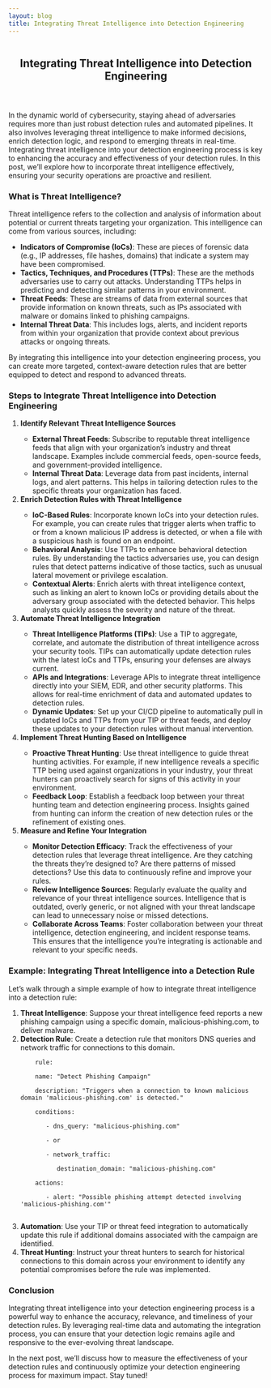 ```yaml
---
layout: blog
title: Integrating Threat Intelligence into Detection Engineering
---
```



<div id="main" class="s-content__main large-8 column">
<article class="entry">

<header class="entry__header">

<h2 class="entry__title h1">
   Integrating Threat Intelligence into Detection Engineering
</h2>        
</header>

<div class="entry__content">
<p>In the dynamic world of cybersecurity, staying ahead of adversaries requires more than just robust detection rules and automated pipelines. It also involves leveraging threat intelligence to make informed decisions, enrich detection logic, and respond to emerging threats in real-time. Integrating threat intelligence into your detection engineering process is key to enhancing the accuracy and effectiveness of your detection rules. In this post, we’ll explore how to incorporate threat intelligence effectively, ensuring your security operations are proactive and resilient.</p>

<h3>What is Threat Intelligence?</h3>
<p>Threat intelligence refers to the collection and analysis of information about potential or current threats targeting your organization. This intelligence can come from various sources, including:
<ul>
    <li><strong>Indicators of Compromise (IoCs)</strong>: These are pieces of forensic data (e.g., IP addresses, file hashes, domains) that indicate a system may have been compromised.</li>
    <li><strong>Tactics, Techniques, and Procedures (TTPs)</strong>: These are the methods adversaries use to carry out attacks. Understanding TTPs helps in predicting and detecting similar patterns in your environment.</li>
    <li><strong>Threat Feeds</strong>: These are streams of data from external sources that provide information on known threats, such as IPs associated with malware or domains linked to phishing campaigns.</li>
    <li><strong>Internal Threat Data</strong>: This includes logs, alerts, and incident reports from within your organization that provide context about previous attacks or ongoing threats.</li>
</ul></p>
<p>By integrating this intelligence into your detection engineering process, you can create more targeted, context-aware detection rules that are better equipped to detect and respond to advanced threats.</p>

<h3>Steps to Integrate Threat Intelligence into Detection Engineering</h3>
<ol>
    <li><strong>Identify Relevant Threat Intelligence Sources</strong></li>
    <ul>
        <li><strong>External Threat Feeds</strong>: Subscribe to reputable threat intelligence feeds that align with your organization’s industry and threat landscape. Examples include commercial feeds, open-source feeds, and government-provided intelligence.</li>
        <li><strong>Internal Threat Data</strong>: Leverage data from past incidents, internal logs, and alert patterns. This helps in tailoring detection rules to the specific threats your organization has faced.</li>
    </ul>
    <li><strong>Enrich Detection Rules with Threat Intelligence</strong></li>
    <ul>
        <li><strong>IoC-Based Rules</strong>: Incorporate known IoCs into your detection rules. For example, you can create rules that trigger alerts when traffic to or from a known malicious IP address is detected, or when a file with a suspicious hash is found on an endpoint.</li>
        <li><strong>Behavioral Analysis</strong>: Use TTPs to enhance behavioral detection rules. By understanding the tactics adversaries use, you can design rules that detect patterns indicative of those tactics, such as unusual lateral movement or privilege escalation.</li>
        <li><strong>Contextual Alerts</strong>: Enrich alerts with threat intelligence context, such as linking an alert to known IoCs or providing details about the adversary group associated with the detected behavior. This helps analysts quickly assess the severity and nature of the threat.</li>
    </ul>
    <li><strong>Automate Threat Intelligence Integration</strong></li>
    <ul>
        <li><strong>Threat Intelligence Platforms (TIPs)</strong>: Use a TIP to aggregate, correlate, and automate the distribution of threat intelligence across your security tools. TIPs can automatically update detection rules with the latest IoCs and TTPs, ensuring your defenses are always current.</li>
        <li><strong>APIs and Integrations</strong>: Leverage APIs to integrate threat intelligence directly into your SIEM, EDR, and other security platforms. This allows for real-time enrichment of data and automated updates to detection rules.</li>
        <li><strong>Dynamic Updates</strong>: Set up your CI/CD pipeline to automatically pull in updated IoCs and TTPs from your TIP or threat feeds, and deploy these updates to your detection rules without manual intervention.</li>
    </ul>
    <li><strong>Implement Threat Hunting Based on Intelligence</strong></li>
    <ul>
        <li><strong>Proactive Threat Hunting</strong>: Use threat intelligence to guide threat hunting activities. For example, if new intelligence reveals a specific TTP being used against organizations in your industry, your threat hunters can proactively search for signs of this activity in your environment.</li>
        <li><strong>Feedback Loop</strong>: Establish a feedback loop between your threat hunting team and detection engineering process. Insights gained from hunting can inform the creation of new detection rules or the refinement of existing ones.</li>
    </ul>
    <li><strong>Measure and Refine Your Integration</strong></li>
    <ul>
        <li><strong>Monitor Detection Efficacy</strong>: Track the effectiveness of your detection rules that leverage threat intelligence. Are they catching the threats they’re designed to? Are there patterns of missed detections? Use this data to continuously refine and improve your rules.</li>
        <li><strong>Review Intelligence Sources</strong>: Regularly evaluate the quality and relevance of your threat intelligence sources. Intelligence that is outdated, overly generic, or not aligned with your threat landscape can lead to unnecessary noise or missed detections.</li>
        <li><strong>Collaborate Across Teams</strong>: Foster collaboration between your threat intelligence, detection engineering, and incident response teams. This ensures that the intelligence you’re integrating is actionable and relevant to your specific needs.</li>
    </ul>
</ol>
<h3>Example: Integrating Threat Intelligence into a Detection Rule</h3>
<p>Let’s walk through a simple example of how to integrate threat intelligence into a detection rule:
<ol>
    <li><strong>Threat Intelligence</strong>: Suppose your threat intelligence feed reports a new phishing campaign using a specific domain, malicious-phishing.com, to deliver malware.</li>
    <li><strong>Detection Rule</strong>: Create a detection rule that monitors DNS queries and network traffic for connections to this domain.</li>
    <code>
    rule:<br>
    name: "Detect Phishing Campaign"<br>
    description: "Triggers when a connection to known malicious domain 'malicious-phishing.com' is detected."<br>
    conditions:<br>
    &nbsp; &nbsp;- dns_query: "malicious-phishing.com"<br>
    &nbsp; &nbsp;- or<br>
    &nbsp; &nbsp;- network_traffic:<br>
    &nbsp; &nbsp;&nbsp; &nbsp;destination_domain: "malicious-phishing.com"<br>
    actions:<br>
    &nbsp; &nbsp;- alert: "Possible phishing attempt detected involving 'malicious-phishing.com'"<br>
    </code>
    <li><strong>Automation</strong>: Use your TIP or threat feed integration to automatically update this rule if additional domains associated with the campaign are identified.</li>
    <li><strong>Threat Hunting</strong>: Instruct your threat hunters to search for historical connections to this domain across your environment to identify any potential compromises before the rule was implemented.</li>
</ol></p>
<h3>Conclusion</h3>
<p>Integrating threat intelligence into your detection engineering process is a powerful way to enhance the accuracy, relevance, and timeliness of your detection rules. By leveraging real-time data and automating the integration process, you can ensure that your detection logic remains agile and responsive to the ever-evolving threat landscape.</p>

<p>In the next post, we’ll discuss how to measure the effectiveness of your detection rules and continuously optimize your detection engineering process for maximum impact. Stay tuned!</p> 




</div>
</article> <!-- end entry -->

</div> <!-- end main -->  